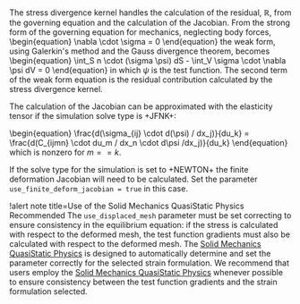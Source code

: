 The stress divergence kernel handles the calculation of the residual, $\mathbb{R}$, from the
governing equation and the calculation of the Jacobian.  From the strong form of the governing
equation for mechanics, neglecting body forces,
\begin{equation}
\nabla \cdot \sigma = 0
\end{equation}
the weak form, using Galerkin's method and the Gauss divergence theorem, becomes
\begin{equation}
\int_S n \cdot (\sigma \psi) dS - \int_V \sigma \cdot \nabla \psi dV = 0
\end{equation}
in which $\psi$ is the test function.  The second term of the weak form equation is the residual
contribution calculated by the stress divergence kernel.

The calculation of the Jacobian can be approximated with the elasticity tensor if the simulation
solve type is +JFNK+:

\begin{equation}
\frac{d(\sigma_{ij} \cdot d(\psi) / dx_j)}{du_k} = \frac{d(C_{ijmn} \cdot du_m / dx_n \cdot d\psi /dx_j)}{du_k}
\end{equation}
which is nonzero for $m == k$.

If the solve type for the simulation is set to +NEWTON+ the finite deformation Jacobian will need
to be calculated.  Set the parameter `use_finite_deform_jacobian = true` in this case.


!alert note title=Use of the Solid Mechanics QuasiStatic Physics Recommended
The `use_displaced_mesh` parameter must be set correcting to ensure consistency in the equilibrium
equation: if the stress is calculated with respect to the deformed mesh, the test function gradients
must also be calculated with respect to the deformed mesh. The
[Solid Mechanics QuasiStatic Physics](/Physics/SolidMechanics/QuasiStatic/index.md) is designed to
automatically determine and set the parameter correctly for the selected strain formulation.  We
recommend that users employ the
[Solid Mechanics QuasiStatic Physics](/Physics/SolidMechanics/QuasiStatic/index.md) whenever possible
to ensure consistency between the test function gradients and the strain formulation selected.
